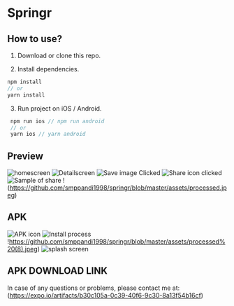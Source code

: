 # Springr

## How to use?

1.  Download or clone this repo.

2.  Install dependencies.

```js
npm install
// or
yarn install
```

3.  Run project on iOS / Android.

```js
 npm run ios // npm run android
 // or
 yarn ios // yarn android
```

## Preview

![homescreen](https://github.com/smppandi1998/springr/blob/master/assets/processed%20(5).jpeg)
![Detailscreen](https://github.com/smppandi1998/springr/blob/master/assets/processed%20(4).jpeg)
![Save image Clicked](https://github.com/smppandi1998/springr/blob/master/assets/processed%20(3).jpeg)
![Share icon clicked](https://github.com/smppandi1998/springr/blob/master/assets/processed%20(2).jpeg)
![Sample of share](https://github.com/smppandi1998/springr/blob/master/assets/processed%20(1).jpeg)
!(https://github.com/smppandi1998/springr/blob/master/assets/processed.jpeg)
## APK 
![APK icon](https://github.com/smppandi1998/springr/blob/master/assets/processed%20(6).jpeg)
![Install process](https://github.com/smppandi1998/springr/blob/master/assets/processed%20(7).jpeg)
!https://github.com/smppandi1998/springr/blob/master/assets/processed%20(8).jpeg)
![splash screen](https://github.com/smppandi1998/springr/blob/master/assets/processed%20(9).jpeg)


## APK DOWNLOAD LINK

In case of any questions or problems, please contact me at:
(https://expo.io/artifacts/b30c105a-0c39-40f6-9c30-8a13f54b16cf)


